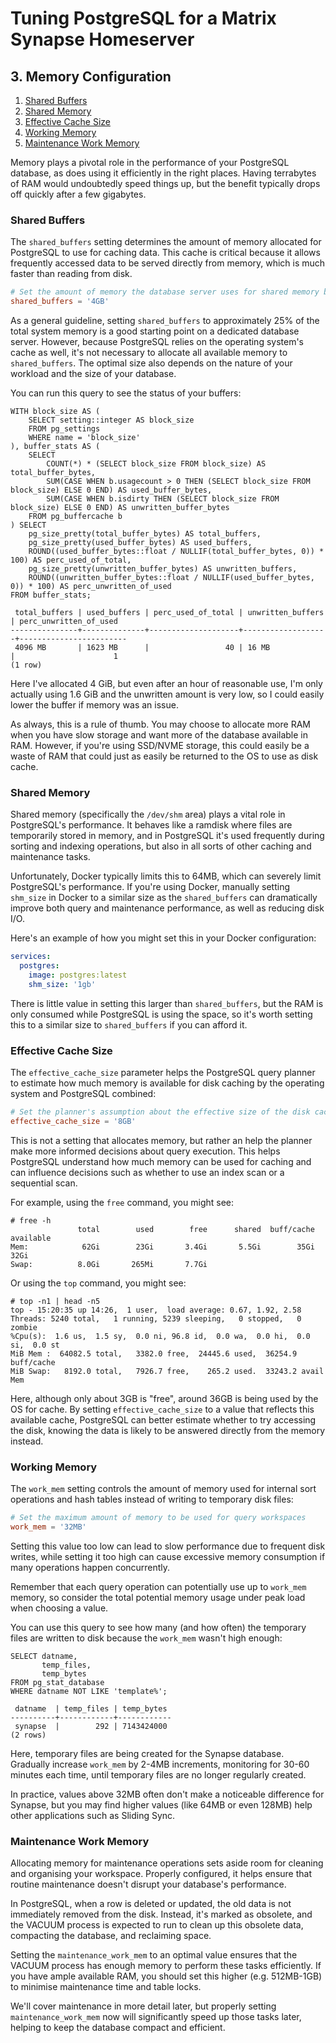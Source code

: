 # Tuning PostgreSQL for a Matrix Synapse Homeserver

## 3. Memory Configuration

1. [Shared Buffers](#shared-buffers)
2. [Shared Memory](#shared-memory)
3. [Effective Cache Size](#effective-cache-size)
4. [Working Memory](#working-memory)
5. [Maintenance Work Memory](#maintenance-work-memory)

Memory plays a pivotal role in the performance of your PostgreSQL database, as does using it
efficiently in the right places. Having terrabytes of RAM would undoubtedly speed things up, but
the benefit typically drops off quickly after a few gigabytes.

### Shared Buffers

The `shared_buffers` setting determines the amount of memory allocated for PostgreSQL to use for
caching data. This cache is critical because it allows frequently accessed data to be served
directly from memory, which is much faster than reading from disk.

```conf,lang=ini,icon=.devicon-postgresql-plain,filepath=postgresql.conf
# Set the amount of memory the database server uses for shared memory buffers
shared_buffers = '4GB'
```

As a general guideline, setting `shared_buffers` to approximately 25% of the total system memory is
a good starting point on a dedicated database server. However, because PostgreSQL relies on the
operating system's cache as well, it's not necessary to allocate all available memory to
`shared_buffers`. The optimal size also depends on the nature of your workload and the size of your
database.

You can run this query to see the status of your buffers:

```sql,icon=.devicon-postgresql-plain,filepath=psql
WITH block_size AS (
    SELECT setting::integer AS block_size
    FROM pg_settings
    WHERE name = 'block_size'
), buffer_stats AS (
    SELECT
        COUNT(*) * (SELECT block_size FROM block_size) AS total_buffer_bytes,
        SUM(CASE WHEN b.usagecount > 0 THEN (SELECT block_size FROM block_size) ELSE 0 END) AS used_buffer_bytes,
        SUM(CASE WHEN b.isdirty THEN (SELECT block_size FROM block_size) ELSE 0 END) AS unwritten_buffer_bytes
    FROM pg_buffercache b
) SELECT
    pg_size_pretty(total_buffer_bytes) AS total_buffers,
    pg_size_pretty(used_buffer_bytes) AS used_buffers,
    ROUND((used_buffer_bytes::float / NULLIF(total_buffer_bytes, 0)) * 100) AS perc_used_of_total,
    pg_size_pretty(unwritten_buffer_bytes) AS unwritten_buffers,
    ROUND((unwritten_buffer_bytes::float / NULLIF(used_buffer_bytes, 0)) * 100) AS perc_unwritten_of_used
FROM buffer_stats;

 total_buffers | used_buffers | perc_used_of_total | unwritten_buffers | perc_unwritten_of_used
---------------+--------------+--------------------+-------------------+------------------------
 4096 MB       | 1623 MB      |                 40 | 16 MB             |                      1
(1 row)
```

Here I've allocated 4 GiB, but even after an hour of reasonable use, I'm only actually using 1.6 GiB
and the unwritten amount is very low, so I could easily lower the buffer if memory was an issue.

As always, this is a rule of thumb. You may choose to allocate more RAM when you have slow storage
and want more of the database available in RAM. However, if you're using SSD/NVME storage, this
could easily be a waste of RAM that could just as easily be returned to the OS to use as disk cache.

### Shared Memory

Shared memory (specifically the `/dev/shm` area) plays a vital role in PostgreSQL's performance.
It behaves like a ramdisk where files are temporarily stored in memory, and in PostgreSQL it's used
frequently during sorting and indexing operations, but also in all sorts of other caching and
maintenance tasks.

Unfortunately, Docker typically limits this to 64MB, which can severely limit PostgreSQL's
performance. If you're using Docker, manually setting `shm_size` in Docker to a similar size as the
`shared_buffers` can dramatically improve both query and maintenance performance, as well as
reducing disk I/O.

Here's an example of how you might set this in your Docker configuration:

```yaml,icon=.devicon-docker-plain,filepath=docker-compose.yml
services:
  postgres:
    image: postgres:latest
    shm_size: '1gb'
```

There is little value in setting this larger than `shared_buffers`, but the RAM is only consumed
while PostgreSQL is using the space, so it's worth setting this to a similar size to
`shared_buffers` if you can afford it.

### Effective Cache Size

The `effective_cache_size` parameter helps the PostgreSQL query planner to estimate how much memory
is available for disk caching by the operating system and PostgreSQL combined:

```conf,lang=ini,icon=.devicon-postgresql-plain,filepath=postgresql.conf
# Set the planner's assumption about the effective size of the disk cache
effective_cache_size = '8GB'
```

This is not a setting that allocates memory, but rather an help the planner make more informed
decisions about query execution. This helps PostgreSQL understand how much memory can be used for
caching and can influence decisions such as whether to use an index scan or a sequential scan.

For example, using the `free` command, you might see:

```bash,icon=.devicon-bash-plain,filepath=top
# free -h
               total        used        free      shared  buff/cache   available
Mem:            62Gi        23Gi       3.4Gi       5.5Gi        35Gi        32Gi
Swap:          8.0Gi       265Mi       7.7Gi
```

Or using the `top` command, you might see:

```bash,icon=.devicon-bash-plain,filepath=top
# top -n1 | head -n5
top - 15:20:35 up 14:26,  1 user,  load average: 0.67, 1.92, 2.58
Threads: 5240 total,   1 running, 5239 sleeping,   0 stopped,   0 zombie
%Cpu(s):  1.6 us,  1.5 sy,  0.0 ni, 96.8 id,  0.0 wa,  0.0 hi,  0.0 si,  0.0 st
MiB Mem :  64082.5 total,   3382.0 free,  24445.6 used,  36254.9 buff/cache
MiB Swap:   8192.0 total,   7926.7 free,    265.2 used.  33243.2 avail Mem
```

Here, although only about 3GB is "free", around 36GB is being used by the OS for cache. By setting
`effective_cache_size` to a value that reflects this available cache, PostgreSQL can better estimate
whether to try accessing the disk, knowing the data is likely to be answered directly from the
memory instead.

### Working Memory

The `work_mem` setting controls the amount of memory used for internal sort operations and hash
tables instead of writing to temporary disk files:

```conf,lang=ini,icon=.devicon-postgresql-plain,filepath=postgresql.conf
# Set the maximum amount of memory to be used for query workspaces
work_mem = '32MB'
```

Setting this value too low can lead to slow performance due to frequent disk writes, while setting
it too high can cause excessive memory consumption if many operations happen concurrently.

Remember that each query operation can potentially use up to `work_mem` memory, so consider the
total potential memory usage under peak load when choosing a value.

You can use this query to see how many (and how often) the temporary files are written to disk
because the `work_mem` wasn't high enough:

```sql,icon=.devicon-postgresql-plain,filepath=psql
SELECT datname,
       temp_files,
       temp_bytes
FROM pg_stat_database
WHERE datname NOT LIKE 'template%';

 datname  | temp_files | temp_bytes
----------+------------+------------
 synapse  |        292 | 7143424000
(2 rows)
```

Here, temporary files are being created for the Synapse database. Gradually increase `work_mem` by
2-4MB increments, monitoring for 30-60 minutes each time, until temporary files are no longer
regularly created.

In practice, values above 32MB often don't make a noticeable difference for Synapse, but you may
find higher values (like 64MB or even 128MB) help other applications such as Sliding Sync.

### Maintenance Work Memory

Allocating memory for maintenance operations sets aside room for cleaning and organising your
workspace. Properly configured, it helps ensure that routine maintenance doesn't disrupt your
database's performance.

In PostgreSQL, when a row is deleted or updated, the old data is not immediately removed from the
disk. Instead, it's marked as obsolete, and the VACUUM process is expected to run to clean up this
obsolete data, compacting the database, and reclaiming space.

Setting the `maintenance_work_mem` to an optimal value ensures that the VACUUM process has enough
memory to perform these tasks efficiently. If you have ample available RAM, you should set this
higher (e.g. 512MB-1GB) to minimise maintenance time and table locks.

We'll cover maintenance in more detail later, but properly setting `maintenance_work_mem` now will
significantly speed up those tasks later, helping to keep the database compact and efficient.
